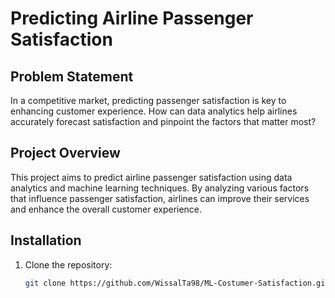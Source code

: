 # Predicting Airline Passenger Satisfaction

## Problem Statement
In a competitive market, predicting passenger satisfaction is key to enhancing customer experience. How can data analytics help airlines accurately forecast satisfaction and pinpoint the factors that matter most?

## Project Overview
This project aims to predict airline passenger satisfaction using data analytics and machine learning techniques. By analyzing various factors that influence passenger satisfaction, airlines can improve their services and enhance the overall customer experience.

## Installation
1. Clone the repository:
   ```bash
   git clone https://github.com/WissalTa98/ML-Costumer-Satisfaction.git
